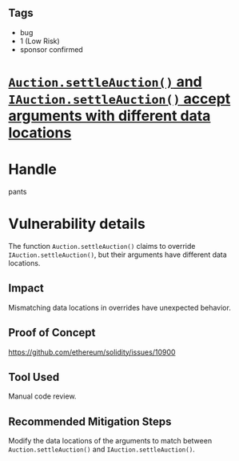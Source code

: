 ## Tags

- bug
- 1 (Low Risk)
- sponsor confirmed

# [`Auction.settleAuction()` and `IAuction.settleAuction()` accept arguments with different data locations](https://github.com/code-423n4/2021-10-defiprotocol-findings/issues/41) 

# Handle

pants


# Vulnerability details

The function `Auction.settleAuction()` claims to override `IAuction.settleAuction()`, but their arguments have different data locations.

## Impact
Mismatching data locations in overrides have unexpected behavior.

## Proof of Concept
https://github.com/ethereum/solidity/issues/10900

## Tool Used
Manual code review.

## Recommended Mitigation Steps
Modify the data locations of the arguments to match between `Auction.settleAuction()` and `IAuction.settleAuction()`.

